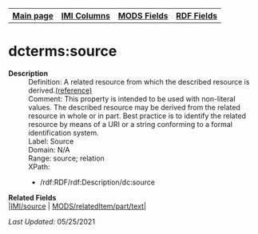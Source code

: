 <!DOCTYPE html>
<html>

<body>
<table style="width:100%">
  <tr>
    <th><a href="index.md">Main page</a></th>
	<th><a href="IMI.md">IMI Columns</a></th>
    <th><a href="MODS.md">MODS Fields</a></th>
    <th><a href="RDF.md">RDF Fields</a></th>
  </tr>
</table>



<h1>dcterms:source</h1>
<dl>
  <dt><b>Description</b></dt>
  <dd>Definition: A related resource from which the described resource is derived.<a href="https://www.dublincore.org/specifications/dublin-core/dcmi-terms/#http://purl.org/dc/terms/source">(reference)</a></dd>
  <dd>Comment: This property is intended to be used with non-literal values. The described resource may be derived from the related resource in whole or in part. Best practice is to identify the related resource by means of a URI or a string conforming to a formal identification system.</dd>
  <dd>Label: Source</dd>
  <dd>Domain: N/A</dd>
  <dd>Range: source; relation</dd>
  <dd>XPath:
	<ul>
		<li>/rdf:RDF/rdf:Description/dc:source</li>
	</ul>
  </dd>
<dl>
	<dt><b>Related Fields</b></dt>
		|<a href="source.md">IMI/source</a> | <a href="modsrelateditem.part.text.md">MODS/relatedItem/part/text</a>|
</dl>
<p><i>Last Updated: </i>05/25/2021</p>
</body>
</html>